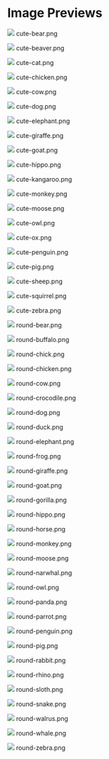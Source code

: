 # Image Previews

<img src="cute-bear.png" style="max-width:100px;" /> cute-bear.png<br>

<img src="cute-beaver.png" style="max-width:100px;" /> cute-beaver.png<br>

<img src="cute-cat.png" style="max-width:100px;" /> cute-cat.png<br>

<img src="cute-chicken.png" style="max-width:100px;" /> cute-chicken.png<br>

<img src="cute-cow.png" style="max-width:100px;" /> cute-cow.png<br>

<img src="cute-dog.png" style="max-width:100px;" /> cute-dog.png<br>

<img src="cute-elephant.png" style="max-width:100px;" /> cute-elephant.png<br>

<img src="cute-giraffe.png" style="max-width:100px;" /> cute-giraffe.png<br>

<img src="cute-goat.png" style="max-width:100px;" /> cute-goat.png<br>

<img src="cute-hippo.png" style="max-width:100px;" /> cute-hippo.png<br>

<img src="cute-kangaroo.png" style="max-width:100px;" /> cute-kangaroo.png<br>

<img src="cute-monkey.png" style="max-width:100px;" /> cute-monkey.png<br>

<img src="cute-moose.png" style="max-width:100px;" /> cute-moose.png<br>

<img src="cute-owl.png" style="max-width:100px;" /> cute-owl.png<br>

<img src="cute-ox.png" style="max-width:100px;" /> cute-ox.png<br>

<img src="cute-penguin.png" style="max-width:100px;" /> cute-penguin.png<br>

<img src="cute-pig.png" style="max-width:100px;" /> cute-pig.png<br>

<img src="cute-sheep.png" style="max-width:100px;" /> cute-sheep.png<br>

<img src="cute-squirrel.png" style="max-width:100px;" /> cute-squirrel.png<br>

<img src="cute-zebra.png" style="max-width:100px;" /> cute-zebra.png<br>

<img src="round-bear.png" style="max-width:100px;" /> round-bear.png<br>

<img src="round-buffalo.png" style="max-width:100px;" /> round-buffalo.png<br>

<img src="round-chick.png" style="max-width:100px;" /> round-chick.png<br>

<img src="round-chicken.png" style="max-width:100px;" /> round-chicken.png<br>

<img src="round-cow.png" style="max-width:100px;" /> round-cow.png<br>

<img src="round-crocodile.png" style="max-width:100px;" /> round-crocodile.png<br>

<img src="round-dog.png" style="max-width:100px;" /> round-dog.png<br>

<img src="round-duck.png" style="max-width:100px;" /> round-duck.png<br>

<img src="round-elephant.png" style="max-width:100px;" /> round-elephant.png<br>

<img src="round-frog.png" style="max-width:100px;" /> round-frog.png<br>

<img src="round-giraffe.png" style="max-width:100px;" /> round-giraffe.png<br>

<img src="round-goat.png" style="max-width:100px;" /> round-goat.png<br>

<img src="round-gorilla.png" style="max-width:100px;" /> round-gorilla.png<br>

<img src="round-hippo.png" style="max-width:100px;" /> round-hippo.png<br>

<img src="round-horse.png" style="max-width:100px;" /> round-horse.png<br>

<img src="round-monkey.png" style="max-width:100px;" /> round-monkey.png<br>

<img src="round-moose.png" style="max-width:100px;" /> round-moose.png<br>

<img src="round-narwhal.png" style="max-width:100px;" /> round-narwhal.png<br>

<img src="round-owl.png" style="max-width:100px;" /> round-owl.png<br>

<img src="round-panda.png" style="max-width:100px;" /> round-panda.png<br>

<img src="round-parrot.png" style="max-width:100px;" /> round-parrot.png<br>

<img src="round-penguin.png" style="max-width:100px;" /> round-penguin.png<br>

<img src="round-pig.png" style="max-width:100px;" /> round-pig.png<br>

<img src="round-rabbit.png" style="max-width:100px;" /> round-rabbit.png<br>

<img src="round-rhino.png" style="max-width:100px;" /> round-rhino.png<br>

<img src="round-sloth.png" style="max-width:100px;" /> round-sloth.png<br>

<img src="round-snake.png" style="max-width:100px;" /> round-snake.png<br>

<img src="round-walrus.png" style="max-width:100px;" /> round-walrus.png<br>

<img src="round-whale.png" style="max-width:100px;" /> round-whale.png<br>

<img src="round-zebra.png" style="max-width:100px;" /> round-zebra.png<br>

